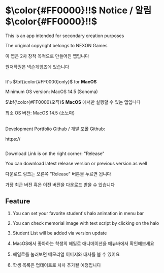 # $\color{#FF0000}!!$ Notice / 알림 $\color{#FF0000}!!$

This is an app intended for secondary creation purposes

The original copyright belongs to NEXON Games


이 앱은 2차 창작 목적으로 만들어진 앱입니다

원저작권은 넥슨게임즈에 있습니다

##

It's $\bf{\color{#FF0000}only}$ for **MacOS**

Minimum OS version: MacOS 14.5 (Sonoma)


$\bf{\color{#FF0000}오직}$ **MacOS** 에서만 실행할 수 있는 앱입니다

최소 OS 버전: MacOS 14.5 (소노마)

##

Development Portfolio Github / 개발 포폴 Github: 

https://

##

Download Link is on the right corner: "Release"

You can download latest release version or previous version as well


다운로드 링크는 오른쪽 "Release" 버튼을 누르면 됩니다

가장 최근 버전 혹은 이전 버전을 다운로드 받을 수 있습니다


## Feature

1. You can set your favorite student's halo animation in menu bar
2. You can check memorial image with text script by clicking on the halo
3. Student List will be added via version update

1. MacOS에서 좋아하는 학생의 헤일로 애니메이션을 메뉴바에서 확인해보세요
2. 헤일로를 눌러보면 메모리얼 이미지와 대사를 볼 수 있어요
3. 학생 목록은 업데이트로 차차 추가될 예정입니다
